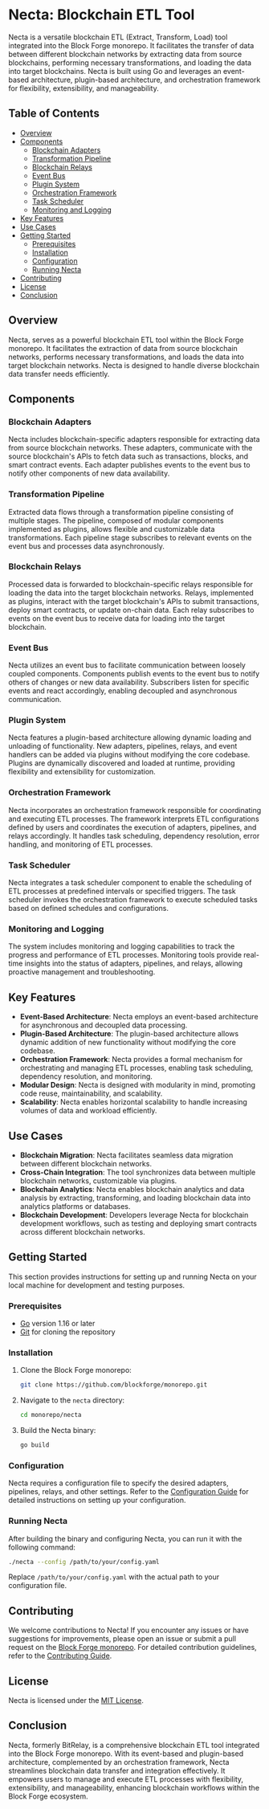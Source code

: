 # Necta: Blockchain ETL Tool

Necta is a versatile blockchain ETL (Extract, Transform, Load) tool integrated into the Block Forge monorepo. It facilitates the transfer of data between different blockchain networks by extracting data from source blockchains, performing necessary transformations, and loading the data into target blockchains. Necta is built using Go and leverages an event-based architecture, plugin-based architecture, and orchestration framework for flexibility, extensibility, and manageability.

## Table of Contents

- [Overview](#overview)
- [Components](#components)
  - [Blockchain Adapters](#blockchain-adapters)
  - [Transformation Pipeline](#transformation-pipeline)
  - [Blockchain Relays](#blockchain-relays)
  - [Event Bus](#event-bus)
  - [Plugin System](#plugin-system)
  - [Orchestration Framework](#orchestration-framework)
  - [Task Scheduler](#task-scheduler)
  - [Monitoring and Logging](#monitoring-and-logging)
- [Key Features](#key-features)
- [Use Cases](#use-cases)
- [Getting Started](#getting-started)
  - [Prerequisites](#prerequisites)
  - [Installation](#installation)
  - [Configuration](#configuration)
  - [Running Necta](#running-necta)
- [Contributing](#contributing)
- [License](#license)
- [Conclusion](#conclusion)

## Overview

Necta, serves as a powerful blockchain ETL tool within the Block Forge monorepo. It facilitates the extraction of data from source blockchain networks, performs necessary transformations, and loads the data into target blockchain networks. Necta is designed to handle diverse blockchain data transfer needs efficiently.

## Components

### Blockchain Adapters

Necta includes blockchain-specific adapters responsible for extracting data from source blockchain networks. These adapters, communicate with the source blockchain's APIs to fetch data such as transactions, blocks, and smart contract events. Each adapter publishes events to the event bus to notify other components of new data availability.

### Transformation Pipeline

Extracted data flows through a transformation pipeline consisting of multiple stages. The pipeline, composed of modular components implemented as plugins, allows flexible and customizable data transformations. Each pipeline stage subscribes to relevant events on the event bus and processes data asynchronously.

### Blockchain Relays

Processed data is forwarded to blockchain-specific relays responsible for loading the data into the target blockchain networks. Relays, implemented as plugins, interact with the target blockchain's APIs to submit transactions, deploy smart contracts, or update on-chain data. Each relay subscribes to events on the event bus to receive data for loading into the target blockchain.

### Event Bus

Necta utilizes an event bus to facilitate communication between loosely coupled components. Components publish events to the event bus to notify others of changes or new data availability. Subscribers listen for specific events and react accordingly, enabling decoupled and asynchronous communication.

### Plugin System

Necta features a plugin-based architecture allowing dynamic loading and unloading of functionality. New adapters, pipelines, relays, and event handlers can be added via plugins without modifying the core codebase. Plugins are dynamically discovered and loaded at runtime, providing flexibility and extensibility for customization.

### Orchestration Framework

Necta incorporates an orchestration framework responsible for coordinating and executing ETL processes. The framework interprets ETL configurations defined by users and coordinates the execution of adapters, pipelines, and relays accordingly. It handles task scheduling, dependency resolution, error handling, and monitoring of ETL processes.

### Task Scheduler

Necta integrates a task scheduler component to enable the scheduling of ETL processes at predefined intervals or specified triggers. The task scheduler invokes the orchestration framework to execute scheduled tasks based on defined schedules and configurations.

### Monitoring and Logging

The system includes monitoring and logging capabilities to track the progress and performance of ETL processes. Monitoring tools provide real-time insights into the status of adapters, pipelines, and relays, allowing proactive management and troubleshooting.

## Key Features

- **Event-Based Architecture**: Necta employs an event-based architecture for asynchronous and decoupled data processing.
- **Plugin-Based Architecture**: The plugin-based architecture allows dynamic addition of new functionality without modifying the core codebase.
- **Orchestration Framework**: Necta provides a formal mechanism for orchestrating and managing ETL processes, enabling task scheduling, dependency resolution, and monitoring.
- **Modular Design**: Necta is designed with modularity in mind, promoting code reuse, maintainability, and scalability.
- **Scalability**: Necta enables horizontal scalability to handle increasing volumes of data and workload efficiently.

## Use Cases

- **Blockchain Migration**: Necta facilitates seamless data migration between different blockchain networks.
- **Cross-Chain Integration**: The tool synchronizes data between multiple blockchain networks, customizable via plugins.
- **Blockchain Analytics**: Necta enables blockchain analytics and data analysis by extracting, transforming, and loading blockchain data into analytics platforms or databases.
- **Blockchain Development**: Developers leverage Necta for blockchain development workflows, such as testing and deploying smart contracts across different blockchain networks.

## Getting Started

This section provides instructions for setting up and running Necta on your local machine for development and testing purposes.

### Prerequisites

- [Go](https://golang.org/doc/install) version 1.16 or later
- [Git](https://git-scm.com/downloads) for cloning the repository

### Installation

1. Clone the Block Forge monorepo:

   ```bash
   git clone https://github.com/blockforge/monorepo.git
   ```

2. Navigate to the `necta` directory:

   ```bash
   cd monorepo/necta
   ```

3. Build the Necta binary:

   ```bash
   go build
   ```

### Configuration

Necta requires a configuration file to specify the desired adapters, pipelines, relays, and other settings. Refer to the [Configuration Guide](docs/configuration.md) for detailed instructions on setting up your configuration.

### Running Necta

After building the binary and configuring Necta, you can run it with the following command:

```bash
./necta --config /path/to/your/config.yaml
```

Replace `/path/to/your/config.yaml` with the actual path to your configuration file.

## Contributing

We welcome contributions to Necta! If you encounter any issues or have suggestions for improvements, please open an issue or submit a pull request on the [Block Forge monorepo](https://github.com/blockforge/monorepo). For detailed contribution guidelines, refer to the [Contributing Guide](CONTRIBUTING.md).

## License

Necta is licensed under the [MIT License](LICENSE).

## Conclusion

Necta, formerly BitRelay, is a comprehensive blockchain ETL tool integrated into the Block Forge monorepo. With its event-based and plugin-based architecture, complemented by an orchestration framework, Necta streamlines blockchain data transfer and integration effectively. It empowers users to manage and execute ETL processes with flexibility, extensibility, and manageability, enhancing blockchain workflows within the Block Forge ecosystem.